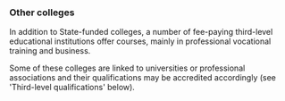 ###  Other colleges

In addition to State-funded colleges, a number of fee-paying third-level
educational institutions offer courses, mainly in professional vocational
training and business.

Some of these colleges are linked to universities or professional associations
and their qualifications may be accredited accordingly (see 'Third-level
qualifications' below).
